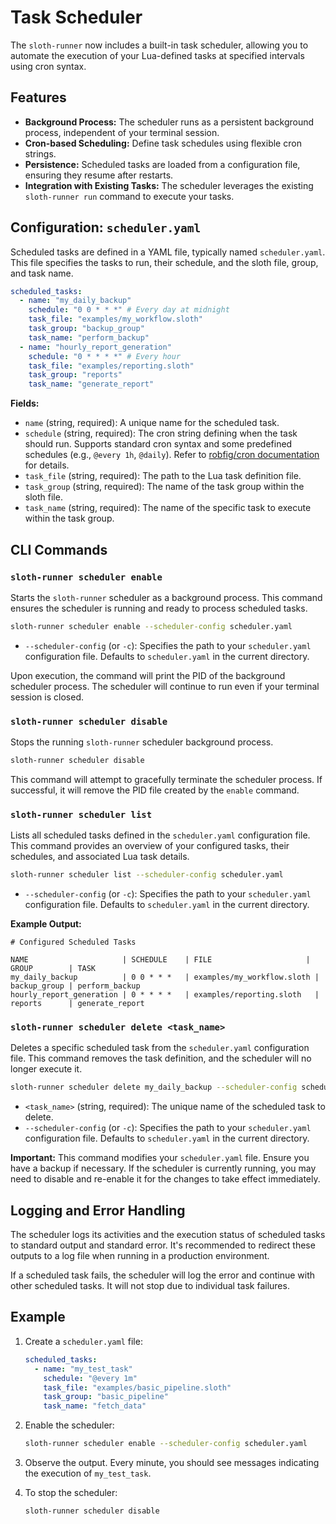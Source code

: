 # Task Scheduler

The `sloth-runner` now includes a built-in task scheduler, allowing you to automate the execution of your Lua-defined tasks at specified intervals using cron syntax.

## Features

*   **Background Process:** The scheduler runs as a persistent background process, independent of your terminal session.
*   **Cron-based Scheduling:** Define task schedules using flexible cron strings.
*   **Persistence:** Scheduled tasks are loaded from a configuration file, ensuring they resume after restarts.
*   **Integration with Existing Tasks:** The scheduler leverages the existing `sloth-runner run` command to execute your tasks.

## Configuration: `scheduler.yaml`

Scheduled tasks are defined in a YAML file, typically named `scheduler.yaml`. This file specifies the tasks to run, their schedule, and the sloth file, group, and task name.

```yaml
scheduled_tasks:
  - name: "my_daily_backup"
    schedule: "0 0 * * *" # Every day at midnight
    task_file: "examples/my_workflow.sloth"
    task_group: "backup_group"
    task_name: "perform_backup"
  - name: "hourly_report_generation"
    schedule: "0 * * * *" # Every hour
    task_file: "examples/reporting.sloth"
    task_group: "reports"
    task_name: "generate_report"
```

**Fields:**

*   `name` (string, required): A unique name for the scheduled task.
*   `schedule` (string, required): The cron string defining when the task should run. Supports standard cron syntax and some predefined schedules (e.g., `@every 1h`, `@daily`). Refer to [robfig/cron documentation](https://pkg.go.dev/github.com/robfig/cron/v3#hdr-CRON_Expression_Format) for details.
*   `task_file` (string, required): The path to the Lua task definition file.
*   `task_group` (string, required): The name of the task group within the sloth file.
*   `task_name` (string, required): The name of the specific task to execute within the task group.

## CLI Commands

### `sloth-runner scheduler enable`

Starts the `sloth-runner` scheduler as a background process. This command ensures the scheduler is running and ready to process scheduled tasks.

```bash
sloth-runner scheduler enable --scheduler-config scheduler.yaml
```

*   `--scheduler-config` (or `-c`): Specifies the path to your `scheduler.yaml` configuration file. Defaults to `scheduler.yaml` in the current directory.

Upon execution, the command will print the PID of the background scheduler process. The scheduler will continue to run even if your terminal session is closed.

### `sloth-runner scheduler disable`

Stops the running `sloth-runner` scheduler background process.

```bash
sloth-runner scheduler disable
```

This command will attempt to gracefully terminate the scheduler process. If successful, it will remove the PID file created by the `enable` command.

### `sloth-runner scheduler list`

Lists all scheduled tasks defined in the `scheduler.yaml` configuration file. This command provides an overview of your configured tasks, their schedules, and associated Lua task details.

```bash
sloth-runner scheduler list --scheduler-config scheduler.yaml
```

*   `--scheduler-config` (or `-c`): Specifies the path to your `scheduler.yaml` configuration file. Defaults to `scheduler.yaml` in the current directory.

**Example Output:**

```
# Configured Scheduled Tasks

NAME                     | SCHEDULE    | FILE                     | GROUP        | TASK
my_daily_backup          | 0 0 * * *   | examples/my_workflow.sloth | backup_group | perform_backup
hourly_report_generation | 0 * * * *   | examples/reporting.sloth   | reports      | generate_report
```

### `sloth-runner scheduler delete <task_name>`

Deletes a specific scheduled task from the `scheduler.yaml` configuration file. This command removes the task definition, and the scheduler will no longer execute it.

```bash
sloth-runner scheduler delete my_daily_backup --scheduler-config scheduler.yaml
```

*   `<task_name>` (string, required): The unique name of the scheduled task to delete.
*   `--scheduler-config` (or `-c`): Specifies the path to your `scheduler.yaml` configuration file. Defaults to `scheduler.yaml` in the current directory.

**Important:** This command modifies your `scheduler.yaml` file. Ensure you have a backup if necessary. If the scheduler is currently running, you may need to disable and re-enable it for the changes to take effect immediately.

## Logging and Error Handling

The scheduler logs its activities and the execution status of scheduled tasks to standard output and standard error. It's recommended to redirect these outputs to a log file when running in a production environment.

If a scheduled task fails, the scheduler will log the error and continue with other scheduled tasks. It will not stop due to individual task failures.

## Example

1.  Create a `scheduler.yaml` file:

    ```yaml
    scheduled_tasks:
      - name: "my_test_task"
        schedule: "@every 1m"
        task_file: "examples/basic_pipeline.sloth"
        task_group: "basic_pipeline"
        task_name: "fetch_data"
    ```

2.  Enable the scheduler:

    ```bash
    sloth-runner scheduler enable --scheduler-config scheduler.yaml
    ```

3.  Observe the output. Every minute, you should see messages indicating the execution of `my_test_task`.

4.  To stop the scheduler:

    ```bash
    sloth-runner scheduler disable
    ```
